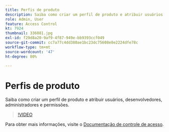 ```yaml
---
title: Perfis de produto
description: Saiba como criar um perfil de produto e atribuir usuários, desenvolvedores, administradores e permissões.
role: Admin, User
feature: Access Control
kt: 7924
thumbnail: 336081.jpg
exl-id: f29d8a20-9af9-4f87-949e-bb9393ccf049
source-git-commit: cc7a77c4dd380ae1bc23dc75608e8e2224dfe78c
workflow-type: tm+mt
source-wordcount: '47'
ht-degree: 80%

---
```


# Perfis de produto

Saiba como criar um perfil de produto e atribuir usuários, desenvolvedores, administradores e permissões.

>[!VIDEO](https://video.tv.adobe.com/v/336081?quality=12&learn=on)

Para obter mais informações, visite o [Documentação de controle de acesso](https://experienceleague.adobe.com/docs/experience-platform/access-control/home.html?lang=pt-BR).